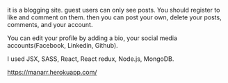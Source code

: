 it is a blogging site. guest users can only see posts. You should register to like and comment on them.
then you can post your own, delete your posts, comments, and your account.

You can edit your profile by adding a bio, your social media accounts(Facebook, Linkedin, Github).

I used JSX, SASS, React, React redux, Node.js, MongoDB.

https://manarr.herokuapp.com/
